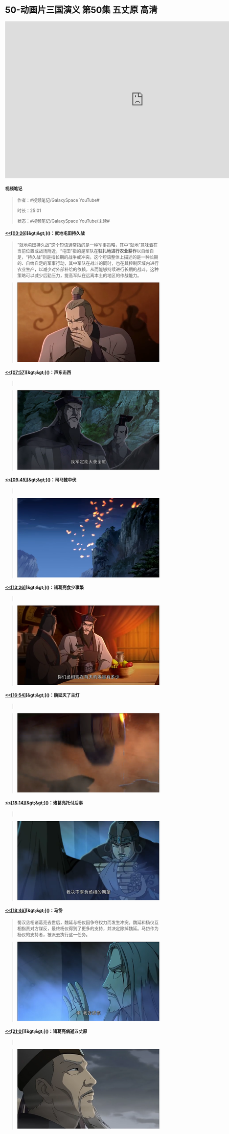 # 50-动画片三国演义 第50集 五丈原 高清

<iframe sandbox="allow-top-navigation-by-user-activation allow-same-origin allow-forms allow-scripts allow-popups" src="https://www.youtube.com/embed/PaSxvoUua6c" data-src="" border="0" frameborder="no" framespacing="0" allowfullscreen="true" style="height: 513px; width: 903px; pointer-events: none;"></iframe>

#### <span data-type="text" style="text-shadow: 1px 1px var(--b3-theme-surface-lighter), 2px 2px var(--b3-theme-surface-lighter), 3px 3px var(--b3-theme-surface-lighter), 4px 4px var(--b3-theme-surface-lighter);">视频笔记</span>

> 作者：#视频笔记/GalaxySpace YouTube#​
>
> 时长：25:01
>
> 状态：#视频笔记/GalaxySpace YouTube/未读#​

#### [&lt;&lt;]()​[[03:26]](## "https://www.youtube.com/embed/PaSxvoUua6c")​[&gt;&gt;]()：就地屯田持久战

> “就地屯田持久战”这个短语通常指的是一种军事策略，其中“就地”意味着在当前位置或战场附近，“屯田”指的是军队在**驻扎地进行农业耕作**以自给自足，“持久战”则是指长期的战争或冲突。这个短语整体上描述的是一种长期的、自给自足的军事行动，其中军队在战斗的同时，也在其控制区域内进行农业生产，以减少对外部补给的依赖，从而能够持续进行长期的战斗。这种策略可以减少后勤压力，提高军队在远离本土的地区的作战能力。

> ​![image](assets/screenshot-20241110052817-6os9jzz.png)​

#### [&lt;&lt;]()​[[07:57]](## "https://www.youtube.com/embed/PaSxvoUua6c")​[&gt;&gt;]()：声东击西

> ‍

> ​![image](assets/screenshot-20241110053154-l4i1j5r.png)​

#### [&lt;&lt;]()​[[09:45]](## "https://www.youtube.com/embed/PaSxvoUua6c")​[&gt;&gt;]()：司马懿中伏

> ‍

> ​![image](assets/screenshot-20241110053303-rmus8um.png)​

#### [&lt;&lt;]()​[[13:26]](## "https://www.youtube.com/embed/PaSxvoUua6c")​[&gt;&gt;]()：诸葛亮食少事繁

> ‍

> ​![image](assets/screenshot-20241110053509-wavnkbr.png)​

#### [&lt;&lt;]()​[[16:54]](## "https://www.youtube.com/embed/PaSxvoUua6c")​[&gt;&gt;]()：魏延灭了主灯

> ‍

> ​![image](assets/screenshot-20241110053708-3ht0w1u.png)​

#### [&lt;&lt;]()​[[18:14]](## "https://www.youtube.com/embed/PaSxvoUua6c")​[&gt;&gt;]()：诸葛亮托付后事

> ‍

> ​![image](assets/screenshot-20241110053753-ktqhk04.png)​

#### [&lt;&lt;]()​[[18:46]](## "https://www.youtube.com/embed/PaSxvoUua6c")​[&gt;&gt;]()：马岱

> 蜀汉丞相诸葛亮去世后，魏延与杨仪因争夺权力而发生冲突。魏延和杨仪互相指责对方谋反，最终杨仪得到了更多的支持，并决定除掉魏延。马岱作为杨仪的支持者，被派去执行这一任务。

> ​![image](assets/screenshot-20241110053812-h7jgk4j.png)​

#### [&lt;&lt;]()​[[21:01]](## "https://www.youtube.com/embed/PaSxvoUua6c")​[&gt;&gt;]()：诸葛亮病逝五丈原

> ‍

> ​![image](assets/screenshot-20241110053929-dtwbw9y.png)​

‍
